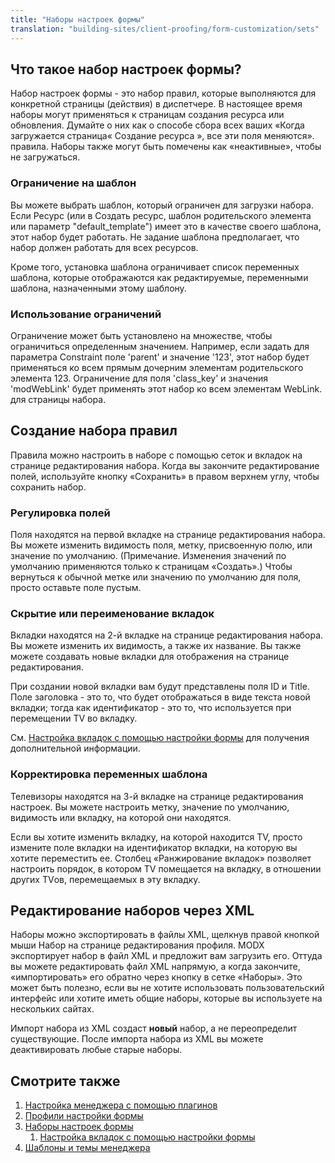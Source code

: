 ```yaml
---
title: "Наборы настроек формы"
translation: "building-sites/client-proofing/form-customization/sets"
---
```


## Что такое набор настроек формы?

Набор настроек формы - это набор правил, которые выполняются для конкретной страницы (действия) в диспетчере. В настоящее время наборы могут применяться к страницам создания ресурса или обновления. Думайте о них как о способе сбора всех ваших «Когда загружается страница« Создание ресурса », все эти поля меняются». правила. Наборы также могут быть помечены как «неактивные», чтобы не загружаться.

### Ограничение на шаблон

Вы можете выбрать шаблон, который ограничен для загрузки набора. Если Ресурс (или в Создать ресурс, шаблон родительского элемента или параметр "default_template") имеет это в качестве своего шаблона, этот набор будет работать. Не задание шаблона предполагает, что набор должен работать для всех ресурсов.

Кроме того, установка шаблона ограничивает список переменных шаблона, которые отображаются как редактируемые, переменными шаблона, назначенными этому шаблону.

### Использование ограничений

Ограничение может быть установлено на множестве, чтобы ограничиться определенным значением. Например, если задать для параметра Constraint поле 'parent' и значение '123', этот набор будет применяться ко всем прямым дочерним элементам родительского элемента 123. Ограничение для поля 'class_key' и значения 'modWebLink' будет применять этот набор ко всем элементам WebLink. для страницы набора.

## Создание набора правил

Правила можно настроить в наборе с помощью сеток и вкладок на странице редактирования набора. Когда вы закончите редактирование полей, используйте кнопку «Сохранить» в правом верхнем углу, чтобы сохранить набор.

### Регулировка полей

Поля находятся на первой вкладке на странице редактирования набора. Вы можете изменить видимость поля, метку, присвоенную полю, или значение по умолчанию. (Примечание. Изменения значений по умолчанию применяются только к страницам «Создать».) Чтобы вернуться к обычной метке или значению по умолчанию для поля, просто оставьте поле пустым.

### Скрытие или переименование вкладок

Вкладки находятся на 2-й вкладке на странице редактирования набора. Вы можете изменить их видимость, а также их название. Вы также можете создавать новые вкладки для отображения на странице редактирования.

При создании новой вкладки вам будут представлены поля ID и Title. Поле заголовка - это то, что будет отображаться в виде текста новой вкладки; тогда как идентификатор - это то, что используется при перемещении TV во вкладку.

См. [Настройка вкладок с помощью настройки формы](building-sites/client-proofing/form-customization/tabs "Настройка вкладок с помощью настройки формы") для получения дополнительной информации.

### Корректировка переменных шаблона

Телевизоры находятся на 3-й вкладке на странице редактирования настроек. Вы можете настроить метку, значение по умолчанию, видимость или вкладку, на которой они находятся.

Если вы хотите изменить вкладку, на которой находится TV, просто измените поле вкладки на идентификатор вкладки, на которую вы хотите переместить ее. Столбец «Ранжирование вкладок» позволяет настроить порядок, в котором TV помещается на вкладку, в отношении других TVов, перемещаемых в эту вкладку.

## Редактирование наборов через XML

Наборы можно экспортировать в файлы XML, щелкнув правой кнопкой мыши Набор на странице редактирования профиля. MODX экспортирует набор в файл XML и предложит вам загрузить его. Оттуда вы можете редактировать файл XML напрямую, а когда закончите, «импортировать» его обратно через кнопку в сетке «Наборы». Это может быть полезно, если вы не хотите использовать пользовательский интерфейс или хотите иметь общие наборы, которые вы используете на нескольких сайтах.

Импорт набора из XML создаст **новый** набор, а не переопределит существующие. После импорта набора из XML вы можете деактивировать любые старые наборы.

## Смотрите также

1. [Настройка менеджера с помощью плагинов](_legacy/administering-your-site/customizing-the-manager-via-plugins)
2. [Профили настройки формы](building-sites/client-proofing/form-customization/profiles)
3. [Наборы настроек формы](building-sites/client-proofing/form-customization/sets)
    1. [Настройка вкладок с помощью настройки формы](building-sites/client-proofing/form-customization/tabs)
4. [Шаблоны и темы менеджера](building-sites/client-proofing/custom-manager-themes)
